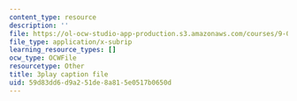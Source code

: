 ```yaml
---
content_type: resource
description: ''
file: https://ol-ocw-studio-app-production.s3.amazonaws.com/courses/9-00sc-introduction-to-psychology-fall-2011/59d83dd6d9a251de8a815e0517b0650d_-cK1og4ElKE.vtt
file_type: application/x-subrip
learning_resource_types: []
ocw_type: OCWFile
resourcetype: Other
title: 3play caption file
uid: 59d83dd6-d9a2-51de-8a81-5e0517b0650d
---
```

